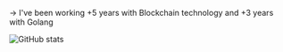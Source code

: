 -> I've been working +5 years with Blockchain technology and +3 years with Golang

![GitHub stats](https://github-readme-stats.vercel.app/api?username=lumtis&show_icons=true&theme=neon)
